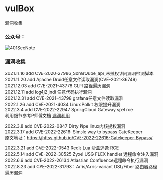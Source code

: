 # vulBox
漏洞收集

### 公众号：

![401SecNote](https://user-images.githubusercontent.com/44894323/186303440-69abdb98-694c-4964-9933-bf024676cdc8.jpg)

### 漏洞收集

2021.11.16 add CVE-2020-27986_SonarQube_api_未授权访问漏洞检测脚本  
2021.11.20 add Apache Druid任意文件读取漏洞(CVE-2021-36749)  
2021.12.03 add CVE-2021-43778 GLPI 路径遍历漏洞  
2021.12.11 add log4j2 jndi 任意代码执行漏洞  
2021.12.31 add CVE-2021-43798 grafana任意文件读取漏洞  
2022.1.26 add CVE-2021-4034 Linux Polkit 权限提升漏洞  
2022.3.4 add CVE-2022-22947 SpringCloud Gateway spel rce  
利用细节参考P师傅文档 [漏洞利用](https://github.com/d-rn/vulhub/blob/master/spring/CVE-2022-22947/README.zh-cn.md)  

2022.3.8 add CVE-2022-0847 Dirty Pipe linux内核提权漏洞  
2022.3.17 add CVE-2022-22616: Simple way to bypass GateKeeper  
原文地址：https://jhftss.github.io/CVE-2022-22616-Gatekeeper-Bypass/  

2022.3.21 add CVE-2022-0543 Redis Lua 沙盒逃逸 RCE  
2022.5.14 add CVE-2022-30525 Zyxel USG FLEX handler 远程命令注入漏洞  
2022.6.6 add CVE-2022-26134 Atlassian Confluence远程命令执行漏洞  
2022.8.23 add CVE-2022-31793：Arris/Arris-variant DSL/Fiber 路由器路径遍历漏洞  

